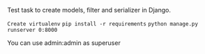 Test task to create models, filter and serializer in Django.

`Create virtualenv`
`pip install -r requirements`
`python manage.py runserver 0:8000`

You can use admin:admin as superuser
